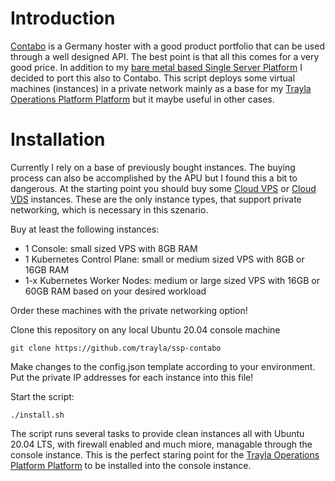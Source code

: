 # Introduction

[Contabo](https://contabo.com) is a Germany hoster with a good product portfolio that can be used through a well designed API. The best point is that all this comes for a very good price. In addition to my [bare metal based Single Server Platform](https://github.com/trayla/ssp) I decided to port this also to Contabo. This script deploys some virtual machines (instances) in a private network mainly as a base for my [Trayla Operations Platform Platform](https://github.com/trayla/top) but it maybe useful in other cases.

# Installation

Currently I rely on a base of previously bought instances. The buying process can also be accomplished by the APU but I found this a bit to dangerous. At the starting point you should buy some [Cloud VPS](https://contabo.com/en/vps/) or [Cloud VDS](https://contabo.com/en/vds/) instances. These are the only instance types, that support private networking, which is necessary in this szenario.

Buy at least the following instances:

- 1 Console: small sized VPS with 8GB RAM
- 1 Kubernetes Control Plane: small or medium sized VPS with 8GB or 16GB RAM
- 1-x Kubernetes Worker Nodes: medium or large sized VPS with 16GB or 60GB RAM based on your desired workload

Order these machines with the private networking option!

Clone this repository on any local Ubuntu 20.04 console machine
```
git clone https://github.com/trayla/ssp-contabo
```

Make changes to the config.json template according to your environment. Put the private IP addresses for each instance into this file!

Start the script:
```
./install.sh
```

The script runs several tasks to provide clean instances all with Ubuntu 20.04 LTS, with firewall enabled and much miore, managable through the console instance. This is the perfect staring point for the [Trayla Operations Platform Platform](https://github.com/trayla/top) to be installed into the console instance.

